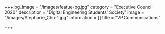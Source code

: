 +++
bg_image = "/images/featue-bg.jpg"
category = "Executive Council 2020"
description = "Digital Engineering Students' Society"
image = "/images/Stephanie_Chu-1.jpg"
information = []
title = "VP Communications"

+++
